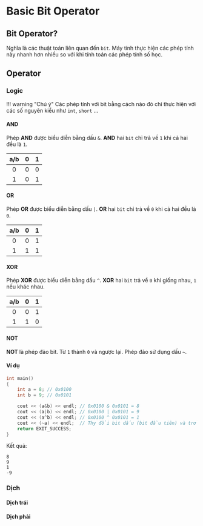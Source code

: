 # Basic Bit Operator

## Bit Operator?

Nghĩa là các thuật toán liên quan đến `bit`. Máy tính thực hiện các phép tính này nhanh hơn nhiều so với khi tính toán các phép tính số học.

## Operator

### Logic

!!! warning "Chú ý"
	Các phép tính với bit bằng cách nào đó chỉ thực hiện với các số nguyên kiểu như `int`, `short` ...

#### AND

Phép __AND__ được biểu diễn bằng dấu `&`. __AND__ hai `bit` chỉ trả về `1` khi cả hai đều là `1`.

|a/b | 0 | 1 |
|:--:|:-:|:-:|
| 0  | 0 | 0 |
| 1  | 0 | 1 |

#### OR

Phép __OR__ được biểu diễn bằng dấu `|`. __OR__ hai `bit` chỉ trả về `0` khi cả hai đều là `0`.

|a/b | 0 | 1 |
|:--:|:-:|:-:|
| 0  | 0 | 1 |
| 1  | 1 | 1 |

#### XOR

Phép __XOR__ được biểu diễn bằng dấu `^`. __XOR__ hai `bit` trả về `0` khi giống nhau, `1` nếu khác nhau.

|a/b | 0 | 1 |
|:--:|:-:|:-:|
| 0  | 0 | 1 |
| 1  | 1 | 0 |

#### NOT

__NOT__ là phép đảo bit. Từ `1` thành `0` và ngược lại. Phép đảo sử dụng dấu `~`.

#### Ví dụ

```c++ title="main.cpp"
int main()
{
	int a = 8; // 0x0100
	int b = 9; // 0x0101

	cout << (a&b) << endl; // 0x0100 & 0x0101 = 8
	cout << (a|b) << endl; // 0x0100 | 0x0101 = 9
	cout << (a^b) << endl; // 0x0100 ^ 0x0101 = 1
	cout << (~a) << endl;  // Thy đổi bit dấu (bit đầu tiên) và trở thành số âm
	return EXIT_SUCCESS;
}
```
Kết quả:
```text title="output"
8
9
1
-9
```

### Dịch

#### Dịch trái
#### Dịch phải